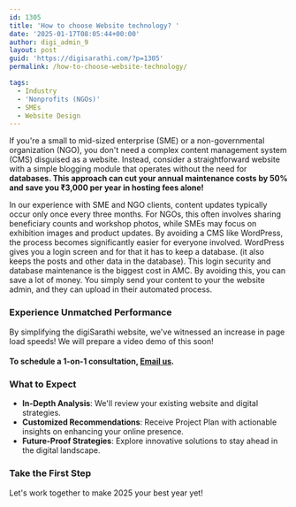 ```yaml
---
id: 1305
title: 'How to choose Website technology? '
date: '2025-01-17T08:05:44+00:00'
author: digi_admin_9
layout: post
guid: 'https://digisarathi.com/?p=1305'
permalink: /how-to-choose-website-technology/

tags:
  - Industry
  - 'Nonprofits (NGOs)'
  - SMEs
  - Website Design
---
```


If you're a small to mid-sized enterprise (SME) or a non-governmental organization (NGO), you don't need a complex content management system (CMS) disguised as a website. Instead, consider a straightforward website with a simple blogging module that operates without the need for **databases. This approach can cut your annual maintenance costs by 50% and save you ₹3,000 per year in hosting fees alone!**

In our experience with SME and NGO clients, content updates typically occur only once every three months. For NGOs, this often involves sharing beneficiary counts and workshop photos, while SMEs may focus on exhibition images and product updates. By avoiding a CMS like WordPress, the process becomes significantly easier for everyone involved. WordPress gives you a login screen and for that it has to keep a database. (it also keeps the posts and other data in the database). This login security and database maintenance is the biggest cost in AMC. By avoiding this, you can save a lot of money. You simply send your content to your the website admin, and they can upload in their automated process.  

### Experience Unmatched Performance

By simplifying the digiSarathi website, we've witnessed an increase in page load speeds! We will prepare a video demo of this soon!

#### To schedule a 1-on-1 consultation, [Email us](mailto:hello@digisarathi.com).


### What to Expect

- **In-Depth Analysis**: We'll review your existing website and digital strategies.
- **Customized Recommendations**: Receive Project Plan with actionable insights on enhancing your online presence.
- **Future-Proof Strategies**: Explore innovative solutions to stay ahead in the digital landscape.

### Take the First Step

Let's work together to make 2025 your best year yet!
